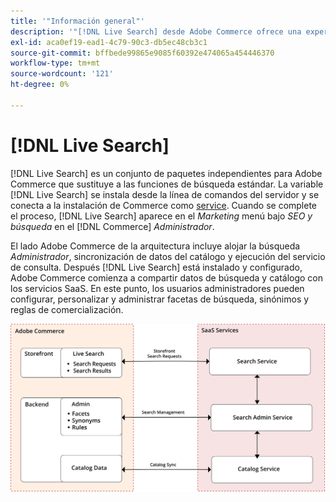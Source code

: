```yaml
---
title: '"Información general"'
description: '"[!DNL Live Search] desde Adobe Commerce ofrece una experiencia de búsqueda rápida, superrelevante e intuitiva".'
exl-id: aca0ef19-ead1-4c79-90c3-db5ec48cb3c1
source-git-commit: bffbede99865e9085f60392e474065a454446370
workflow-type: tm+mt
source-wordcount: '121'
ht-degree: 0%

---
```


# [!DNL Live Search]

[!DNL Live Search] es un conjunto de paquetes independientes para Adobe Commerce que sustituye a las funciones de búsqueda estándar. La variable [!DNL Live Search] se instala desde la línea de comandos del servidor y se conecta a la instalación de Commerce como [service](../landing/saas.md). Cuando se complete el proceso, [!DNL Live Search] aparece en el *Marketing* menú bajo *SEO y búsqueda* en el [!DNL Commerce] *Administrador*.

El lado Adobe Commerce de la arquitectura incluye alojar la búsqueda *Administrador*, sincronización de datos del catálogo y ejecución del servicio de consulta. Después [!DNL Live Search] está instalado y configurado, Adobe Commerce comienza a compartir datos de búsqueda y catálogo con los servicios SaaS. En este punto, los usuarios administradores pueden configurar, personalizar y administrar facetas de búsqueda, sinónimos y reglas de comercialización.

![Diagrama de arquitectura de Live Search](assets/architecture-diagram.svg)

